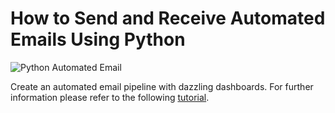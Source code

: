 # How to Send and Receive Automated Emails Using Python

![Python Automated Email](https://cdn-images-1.medium.com/max/800/1*TCHBoorXEGfEzBtul1_C7A.png)

Create an automated email pipeline with dazzling dashboards. For further information please refer to the following [tutorial](https://medium.com/p/2d2073632d29/edit).

